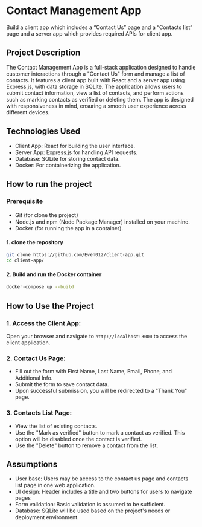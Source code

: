# Contact Management App

Build a client app which includes a “Contact Us” page and a “Contacts list” page and a server app which provides required APIs for client app.

## Project Description

The Contact Management App is a full-stack application designed to handle customer interactions through a "Contact Us" form and manage a list of contacts. It features a client app built with React and a server app using Express.js, with data storage in SQLite. The application allows users to submit contact information, view a list of contacts, and perform actions such as marking contacts as verified or deleting them. The app is designed with responsiveness in mind, ensuring a smooth user experience across different devices.

## Technologies Used

- Client App: React for building the user interface.
- Server App: Express.js for handling API requests.
- Database: SQLite for storing contact data.
- Docker: For containerizing the application.

## How to run the project

### Prerequisite

- Git (for clone the project）
- Node.js and npm (Node Package Manager) installed on your machine.
- Docker (for running the app in a container).

#### 1. clone the repository
```bash 
git clone https://github.com/Even012/client-app.git
cd client-app/
```
#### 2. Build and run the Docker container
```bash
docker-compose up --build
```

## How to Use the Project
### 1. Access the Client App: 
Open your browser and navigate to ```http://localhost:3000``` to access the client application.

### 2. Contact Us Page:
- Fill out the form with First Name, Last Name, Email, Phone, and Additional Info.
- Submit the form to save contact data.
- Upon successful submission, you will be redirected to a "Thank You" page.

### 3. Contacts List Page:
- View the list of existing contacts.
- Use the "Mark as verified" button to mark a contact as verified. This option will be disabled once the contact is verified.
- Use the "Delete" button to remove a contact from the list.
  
## Assumptions
-  User base: Users may be access to the contact us page and contacts list page in one web application.
-  UI design: Header includes a title and two buttons for users to navigate pages
-  Form validation: Basic validation is assumed to be sufficient.
-  Database: SQLite will be used based on the project's needs or deployment environment.
